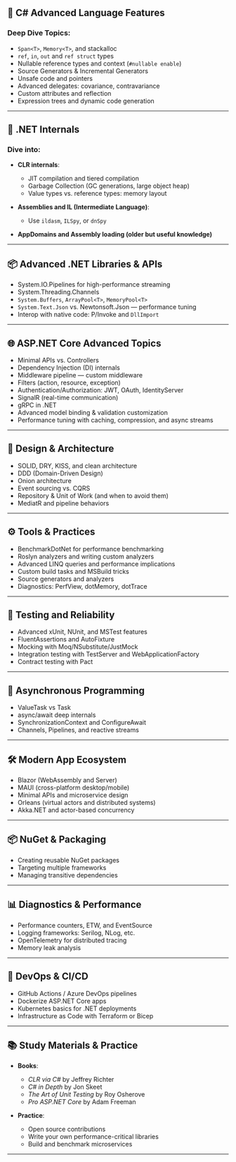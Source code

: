 ## 🧠 **C# Advanced Language Features**

### Deep Dive Topics:

* `Span<T>`, `Memory<T>`, and stackalloc
* `ref`, `in`, `out` and `ref struct` types
* Nullable reference types and context (`#nullable enable`)
* Source Generators & Incremental Generators
* Unsafe code and pointers
* Advanced delegates: covariance, contravariance
* Custom attributes and reflection
* Expression trees and dynamic code generation

---

## 🚀 **.NET Internals**

### Dive into:

* **CLR internals**:

  * JIT compilation and tiered compilation
  * Garbage Collection (GC generations, large object heap)
  * Value types vs. reference types: memory layout
* **Assemblies and IL (Intermediate Language)**:

  * Use `ildasm`, `ILSpy`, or `dnSpy`
* **AppDomains and Assembly loading (older but useful knowledge)**

---

## 📦 **Advanced .NET Libraries & APIs**

* System.IO.Pipelines for high-performance streaming
* System.Threading.Channels
* `System.Buffers`, `ArrayPool<T>`, `MemoryPool<T>`
* `System.Text.Json` vs. Newtonsoft.Json — performance tuning
* Interop with native code: P/Invoke and `DllImport`

---

## 🌐 **ASP.NET Core Advanced Topics**

* Minimal APIs vs. Controllers
* Dependency Injection (DI) internals
* Middleware pipeline — custom middleware
* Filters (action, resource, exception)
* Authentication/Authorization: JWT, OAuth, IdentityServer
* SignalR (real-time communication)
* gRPC in .NET
* Advanced model binding & validation customization
* Performance tuning with caching, compression, and async streams

---

## 🧱 **Design & Architecture**

* SOLID, DRY, KISS, and clean architecture
* DDD (Domain-Driven Design)
* Onion architecture
* Event sourcing vs. CQRS
* Repository & Unit of Work (and when to avoid them)
* MediatR and pipeline behaviors

---

## ⚙️ **Tools & Practices**

* BenchmarkDotNet for performance benchmarking
* Roslyn analyzers and writing custom analyzers
* Advanced LINQ queries and performance implications
* Custom build tasks and MSBuild tricks
* Source generators and analyzers
* Diagnostics: PerfView, dotMemory, dotTrace

---

## 🧪 **Testing and Reliability**

* Advanced xUnit, NUnit, and MSTest features
* FluentAssertions and AutoFixture
* Mocking with Moq/NSubstitute/JustMock
* Integration testing with TestServer and WebApplicationFactory
* Contract testing with Pact

---

## 🔄 **Asynchronous Programming**

* ValueTask vs Task
* async/await deep internals
* SynchronizationContext and ConfigureAwait
* Channels, Pipelines, and reactive streams

---

## 🛠️ **Modern App Ecosystem**

* Blazor (WebAssembly and Server)
* MAUI (cross-platform desktop/mobile)
* Minimal APIs and microservice design
* Orleans (virtual actors and distributed systems)
* Akka.NET and actor-based concurrency

---

## 📦 **NuGet & Packaging**

* Creating reusable NuGet packages
* Targeting multiple frameworks
* Managing transitive dependencies

---

## 📊 **Diagnostics & Performance**

* Performance counters, ETW, and EventSource
* Logging frameworks: Serilog, NLog, etc.
* OpenTelemetry for distributed tracing
* Memory leak analysis

---

## 🧰 **DevOps & CI/CD**

* GitHub Actions / Azure DevOps pipelines
* Dockerize ASP.NET Core apps
* Kubernetes basics for .NET deployments
* Infrastructure as Code with Terraform or Bicep

---

## 📚 **Study Materials & Practice**

* **Books**:

  * *CLR via C#* by Jeffrey Richter
  * *C# in Depth* by Jon Skeet
  * *The Art of Unit Testing* by Roy Osherove
  * *Pro ASP.NET Core* by Adam Freeman
* **Practice**:

  * Open source contributions
  * Write your own performance-critical libraries
  * Build and benchmark microservices

---
